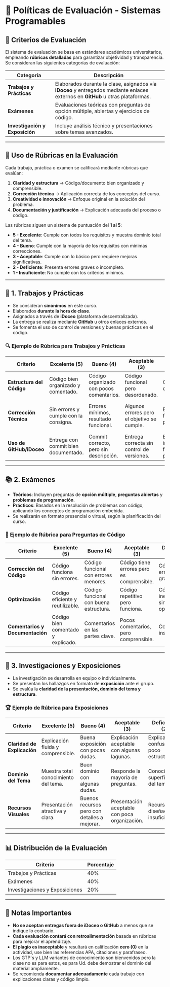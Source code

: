 
# 📖 Políticas de Evaluación - Sistemas Programables

## 📌 **Criterios de Evaluación**
El sistema de evaluación se basa en estándares académicos universitarios, empleando **rúbricas detalladas** para garantizar objetividad y transparencia. Se consideran las siguientes categorías de evaluación:

| **Categoría**          | **Descripción** |
|------------------------|----------------|
| **Trabajos y Prácticas** | Elaborados durante la clase, asignados vía **iDoceo** y entregados mediante enlaces externos en **GitHub** u otras plataformas. |
| **Exámenes**           | Evaluaciones teóricas con preguntas de opción múltiple, abiertas y ejercicios de código. |
| **Investigación y Exposición** | Incluye análisis técnico y presentaciones sobre temas avanzados. |

---

## 📝 **Uso de Rúbricas en la Evaluación**
Cada trabajo, práctica o examen se calificará mediante rúbricas que evalúan:
1. **Claridad y estructura** → Código/documento bien organizado y comprensible.
2. **Corrección técnica** → Aplicación correcta de los conceptos del curso.
3. **Creatividad e innovación** → Enfoque original en la solución del problema.
4. **Documentación y justificación** → Explicación adecuada del proceso o código.

Las rúbricas siguen un sistema de puntuación del **1 al 5**:
- **5 - Excelente**: Cumple con todos los requisitos y muestra dominio total del tema.
- **4 - Bueno**: Cumple con la mayoría de los requisitos con mínimas correcciones.
- **3 - Aceptable**: Cumple con lo básico pero requiere mejoras significativas.
- **2 - Deficiente**: Presenta errores graves o incompleto.
- **1 - Insuficiente**: No cumple con los criterios mínimos.

---

## 🎯 **1. Trabajos y Prácticas**
- Se consideran **sinónimos** en este curso.
- Elaborados **durante la hora de clase**.
- Asignados a través de **iDoceo** (plataforma descentralizada).
- La entrega se realiza mediante **GitHub** u otros enlaces externos.
- Se fomenta el uso de control de versiones y buenas prácticas en el código.

### 🔍 **Ejemplo de Rúbrica para Trabajos y Prácticas**
| Criterio                | Excelente (5) | Bueno (4) | Aceptable (3) | Deficiente (2) | Insuficiente (1) |
|-------------------------|--------------|----------|--------------|--------------|--------------|
| **Estructura del Código** | Código bien organizado y comentado. | Código organizado con pocos comentarios. | Código funcional pero desordenado. | Código difícil de entender. | Código ilegible o sin estructura. |
| **Corrección Técnica** | Sin errores y cumple con la consigna. | Errores mínimos, resultado funcional. | Algunos errores pero el objetivo se cumple. | Errores graves, funcionamiento parcial. | No cumple con la consigna o no funciona. |
| **Uso de GitHub/iDoceo** | Entrega con commit bien documentado. | Commit correcto, pero sin descripción. | Entrega correcta sin control de versiones. | Entrega incompleta o fuera de la plataforma. | No entrega o entrega incorrecta. |

---

## 📚 **2. Exámenes**
- **Teóricos**: Incluyen preguntas de **opción múltiple**, **preguntas abiertas** y **problemas de programación**.
- **Prácticos**: Basados en la resolución de problemas con código, aplicando los conceptos de programación embebida.
- Se realizarán en formato presencial o virtual, según la planificación del curso.

### 📝 **Ejemplo de Rúbrica para Preguntas de Código**
| Criterio                | Excelente (5) | Bueno (4) | Aceptable (3) | Deficiente (2) | Insuficiente (1) |
|-------------------------|--------------|----------|--------------|--------------|--------------|
| **Corrección del Código** | Código funciona sin errores. | Código funcional con errores menores. | Código tiene errores pero es comprensible. | Código con errores graves. | Código no funcional o no entregado. |
| **Optimización** | Código eficiente y reutilizable. | Código funcional con buena estructura. | Código repetitivo pero funciona. | Código ineficiente y sin optimización. | No aplica principios básicos de optimización. |
| **Comentarios y Documentación** | Código bien comentado y explicado. | Comentarios en las partes clave. | Pocos comentarios, pero comprensible. | Comentarios insuficientes. | Sin comentarios ni documentación. |

---

## 🎤 **3. Investigaciones y Exposiciones**
- La investigación se desarrolla en equipo o individualmente.
- Se presentan los hallazgos en formato de **exposición** ante el grupo.
- Se evalúa la **claridad de la presentación, dominio del tema y estructura**.

### 🏆 **Ejemplo de Rúbrica para Exposiciones**
| Criterio                | Excelente (5) | Bueno (4) | Aceptable (3) | Deficiente (2) | Insuficiente (1) |
|-------------------------|--------------|----------|--------------|--------------|--------------|
| **Claridad de Explicación** | Explicación fluida y comprensible. | Buena exposición con pocas dudas. | Explicación aceptable con algunas lagunas. | Explicación confusa y poco estructurada. | No se logra transmitir el contenido. |
| **Dominio del Tema** | Muestra total conocimiento del tema. | Buen dominio con algunas dudas. | Responde la mayoría de preguntas. | Conocimiento superficial del tema. | No demuestra conocimiento del tema. |
| **Recursos Visuales** | Presentación atractiva y clara. | Buenos recursos pero con detalles a mejorar. | Presentación aceptable con poca organización. | Recursos mal diseñados o insuficientes. | No usa recursos visuales o no los explica. |

---

## 📊 **Distribución de la Evaluación**
| **Criterio**          | **Porcentaje** |
|-----------------------|---------------|
| Trabajos y Prácticas  | 40%           |
| Exámenes             | 40%           |
| Investigaciones y Exposiciones | 20% |

---

## 🔎 **Notas Importantes**
- **No se aceptan entregas fuera de iDoceo o GitHub** a menos que se indique lo contrario.  
- **Cada evaluación contará con retroalimentación** basada en rúbricas para mejorar el aprendizaje.  
- **El plagio es inaceptable** y resultará en calificación **cero (0)** en la actividad, use bien las referencias APA, citaciones y parafraseo.
- Los GTP´s y LLM variantes de conocimiento son bienvenidos pero la clase no es para estos, es para Ud. debe demostrar el dominio del material ampliamente.  
- Se recomienda **documentar adecuadamente** cada trabajo con explicaciones claras y código limpio.  


